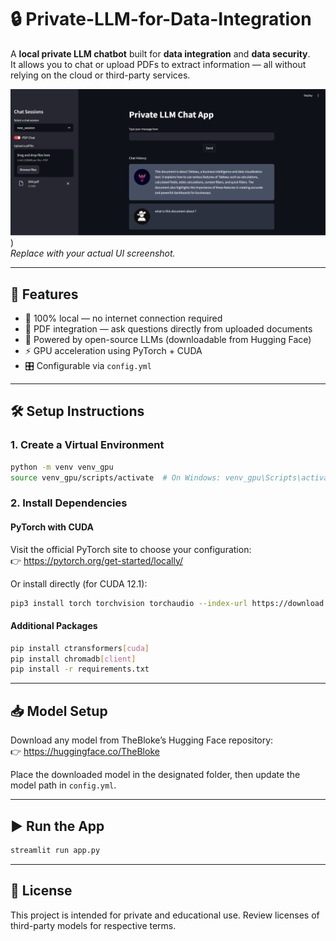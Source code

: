 # 🔒 Private-LLM-for-Data-Integration

A **local private LLM chatbot** built for **data integration** and **data security**.  
It allows you to chat or upload PDFs to extract information — all without relying on the cloud or third-party services.

![./screenshot.png](https://github.com/TheAurder/Development-of-Private-LLM-for-Data-Integration/blob/main/UI.png))  
*Replace with your actual UI screenshot.*

---

## 🚀 Features

- 🔐 100% local — no internet connection required
- 📄 PDF integration — ask questions directly from uploaded documents
- 🧠 Powered by open-source LLMs (downloadable from Hugging Face)
- ⚡ GPU acceleration using PyTorch + CUDA
- 🎛️ Configurable via `config.yml`

---

## 🛠️ Setup Instructions

### 1. Create a Virtual Environment

```bash
python -m venv venv_gpu
source venv_gpu/scripts/activate  # On Windows: venv_gpu\Scripts\activate
```

### 2. Install Dependencies

#### PyTorch with CUDA

Visit the official PyTorch site to choose your configuration:  
👉 https://pytorch.org/get-started/locally/

Or install directly (for CUDA 12.1):

```bash
pip3 install torch torchvision torchaudio --index-url https://download.pytorch.org/whl/cu128
```

#### Additional Packages

```bash
pip install ctransformers[cuda]
pip install chromadb[client]
pip install -r requirements.txt
```

---

## 📥 Model Setup

Download any model from TheBloke’s Hugging Face repository:  
👉 https://huggingface.co/TheBloke

Place the downloaded model in the designated folder, then update the model path in `config.yml`.

---

## ▶️ Run the App

```bash
streamlit run app.py
```

---

## 📄 License

This project is intended for private and educational use. Review licenses of third-party models for respective terms.
